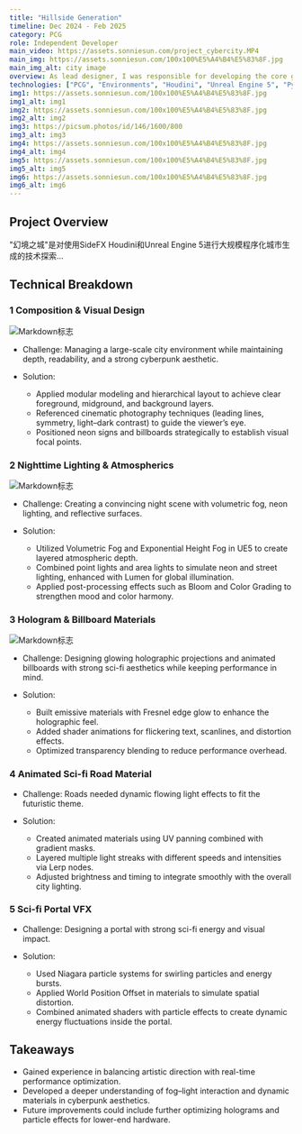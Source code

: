 ```yaml
---
title: "Hillside Generation"
timeline: Dec 2024 - Feb 2025
category: PCG
role: Independent Developer
main_video: https://assets.sonniesun.com/project_cybercity.MP4
main_img: https://assets.sonniesun.com/100x100%E5%A4%B4%E5%83%8F.jpg
main_img_alt: city image
overview: As lead designer, I was responsible for developing the core gameplay mechanics, quest design, character progression system, and overseeing the implementation of the open-world environment. The project involved a small team of 5 developers working over 6 months.
technologies: ["PCG", "Environments", "Houdini", "Unreal Engine 5", "Python"]
img1: https://assets.sonniesun.com/100x100%E5%A4%B4%E5%83%8F.jpg
img1_alt: img1
img2: https://assets.sonniesun.com/100x100%E5%A4%B4%E5%83%8F.jpg
img2_alt: img2
img3: https://picsum.photos/id/146/1600/800
img3_alt: img3
img4: https://assets.sonniesun.com/100x100%E5%A4%B4%E5%83%8F.jpg
img4_alt: img4
img5: https://assets.sonniesun.com/100x100%E5%A4%B4%E5%83%8F.jpg
img5_alt: img5
img6: https://assets.sonniesun.com/100x100%E5%A4%B4%E5%83%8F.jpg
img6_alt: img6
---
```


## Project Overview

"幻境之城"是对使用SideFX Houdini和Unreal Engine 5进行大规模程序化城市生成的技术探索...

## Technical Breakdown

### 1 Composition & Visual Design

<!-- 构图草稿 -->
![Markdown标志](https://markdown-here.com/img/icon256.png "Markdown Logo")

- Challenge: Managing a large-scale city environment while maintaining depth, readability, and a strong cyberpunk aesthetic.

- Solution:
    - Applied modular modeling and hierarchical layout to achieve clear foreground, midground, and background layers.
    - Referenced cinematic photography techniques (leading lines, symmetry, light–dark contrast) to guide the viewer’s eye.
    - Positioned neon signs and billboards strategically to establish visual focal points.

### 2 Nighttime Lighting & Atmospherics

<!-- 灯光 -->
![Markdown标志](https://markdown-here.com/img/icon256.png "Markdown Logo")

- Challenge: Creating a convincing night scene with volumetric fog, neon lighting, and reflective surfaces.

- Solution:
    - Utilized Volumetric Fog and Exponential Height Fog in UE5 to create layered atmospheric depth.
    - Combined point lights and area lights to simulate neon and street lighting, enhanced with Lumen for global illumination.
    - Applied post-processing effects such as Bloom and Color Grading to strengthen mood and color harmony.

### 3 Hologram & Billboard Materials

<!-- PLUS：HUD的制作细节 -->
![Markdown标志](https://markdown-here.com/img/icon256.png "Markdown Logo")

- Challenge: Designing glowing holographic projections and animated billboards with strong sci-fi aesthetics while keeping performance in mind.

- Solution:
    - Built emissive materials with Fresnel edge glow to enhance the holographic feel.
    - Added shader animations for flickering text, scanlines, and distortion effects.
    - Optimized transparency blending to reduce performance overhead.

### 4 Animated Sci-fi Road Material

<!-- PLUS：刘光效果制作细节 -->
- Challenge: Roads needed dynamic flowing light effects to fit the futuristic theme.

- Solution:

    - Created animated materials using UV panning combined with gradient masks.
    - Layered multiple light streaks with different speeds and intensities via Lerp nodes.
    - Adjusted brightness and timing to integrate smoothly with the overall city lighting.

### 5 Sci-fi Portal VFX

<!-- PLUS：传送门制作细节 -->
- Challenge: Designing a portal with strong sci-fi energy and visual impact.

- Solution:
    - Used Niagara particle systems for swirling particles and energy bursts.
    - Applied World Position Offset in materials to simulate spatial distortion.
    - Combined animated shaders with particle effects to create dynamic energy fluctuations inside the portal.

## Takeaways

- Gained experience in balancing artistic direction with real-time performance optimization.
- Developed a deeper understanding of fog–light interaction and dynamic materials in cyberpunk aesthetics.
- Future improvements could include further optimizing holograms and particle effects for lower-end hardware.
